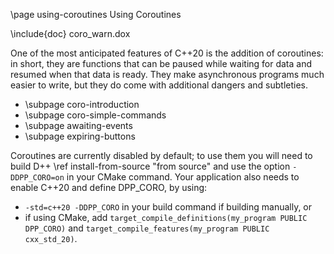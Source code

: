 \page using-coroutines Using Coroutines

\include{doc} coro_warn.dox

One of the most anticipated features of C++20 is the addition of coroutines: in short, they are functions that can be paused while waiting for data and resumed when that data is ready. They make asynchronous programs much easier to write, but they do come with additional dangers and subtleties.

* \subpage coro-introduction
* \subpage coro-simple-commands
* \subpage awaiting-events
* \subpage expiring-buttons

Coroutines are currently disabled by default; to use them you will need to build D++ \ref install-from-source "from source" and use the option `-DDPP_CORO=on` in your CMake command.
Your application also needs to enable C++20 and define DPP_CORO, by using:
- `-std=c++20 -DDPP_CORO` in your build command if building manually, or
- if using CMake, add `target_compile_definitions(my_program PUBLIC DPP_CORO)` and `target_compile_features(my_program PUBLIC cxx_std_20)`.
